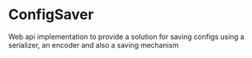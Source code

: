 # ConfigSaver
Web api implementation to provide a solution for saving configs using a serializer, an encoder and also a saving mechanism
